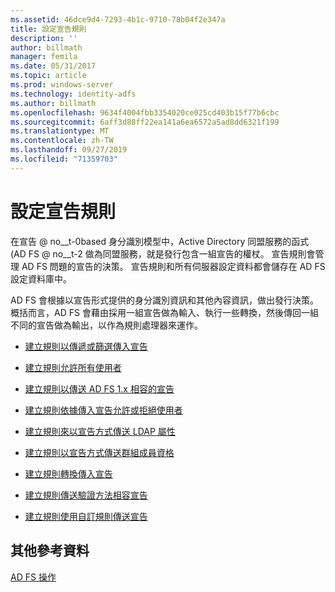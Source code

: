 ```yaml
---
ms.assetid: 46dce9d4-7293-4b1c-9710-78b04f2e347a
title: 設定宣告規則
description: ''
author: billmath
manager: femila
ms.date: 05/31/2017
ms.topic: article
ms.prod: windows-server
ms.technology: identity-adfs
ms.author: billmath
ms.openlocfilehash: 9634f4004fbb3354020ce025cd403b15f77b6cbc
ms.sourcegitcommit: 6aff3d88ff22ea141a6ea6572a5ad8dd6321f199
ms.translationtype: MT
ms.contentlocale: zh-TW
ms.lasthandoff: 09/27/2019
ms.locfileid: "71359703"
---
```

# <a name="configuring-claim-rules"></a>設定宣告規則

在宣告 @ no__t-0based 身分識別模型中，Active Directory 同盟服務的函式 \(AD FS @ no__t-2 做為同盟服務，就是發行包含一組宣告的權杖。 宣告規則會管理 AD FS 問題的宣告的決策。 宣告規則和所有伺服器設定資料都會儲存在 AD FS 設定資料庫中。  
  
AD FS 會根據以宣告形式提供的身分識別資訊和其他內容資訊，做出發行決策。 概括而言，AD FS 會藉由採用一組宣告做為輸入、執行一些轉換，然後傳回一組不同的宣告做為輸出，以作為規則處理器來運作。  
  
-   [建立規則以傳遞或篩選傳入宣告](../../ad-fs/operations/Create-a-Rule-to-Pass-Through-or-Filter-an-Incoming-Claim.md)  
  
-   [建立規則允許所有使用者](../../ad-fs/operations/Create-a-Rule-to-Permit-All-Users.md)  

-   [建立規則以傳送 AD FS 1.x 相容的宣告](../../ad-fs/operations/Create-a-Rule-to-Send-an-AD-FS-1x-Compatible-Claim.md)
  
-   [建立規則依據傳入宣告允許或拒絕使用者](../../ad-fs/operations/Create-a-Rule-to-Permit-or-Deny-Users-Based-on-an-Incoming-Claim.md)  
  
-   [建立規則來以宣告方式傳送 LDAP 屬性](../../ad-fs/operations/Create-a-Rule-to-Send-LDAP-Attributes-as-Claims.md)  
  
-   [建立規則以宣告方式傳送群組成員資格](../../ad-fs/operations/Create-a-Rule-to-Send-Group-Membership-as-a-Claim.md)  
  
-   [建立規則轉換傳入宣告](../../ad-fs/operations/Create-a-Rule-to-Transform-an-Incoming-Claim.md)  
  
-   [建立規則傳送驗證方法相容宣告](../../ad-fs/operations/Create-a-Rule-to-Send-an-Authentication-Method-Claim.md)  
  
-   [建立規則使用自訂規則傳送宣告](../../ad-fs/operations/Create-a-Rule-to-Send-Claims-Using-a-Custom-Rule.md)  

## <a name="additional-references"></a>其他參考資料  

[AD FS 操作](../../ad-fs/AD-FS-2016-Operations.md)
